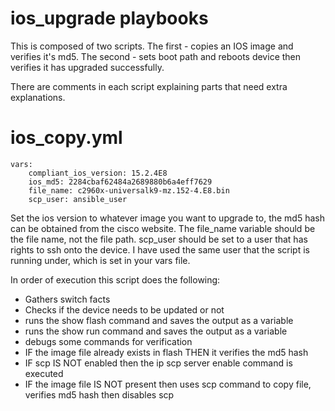 # ios_upgrade playbooks

This is composed of two scripts.
The first - copies an IOS image and verifies it's md5.
The second - sets boot path and reboots device then verifies it has upgraded successfully.

There are comments in each script explaining parts that need extra explanations.

ios_copy.yml
============================================

    vars: 
        compliant_ios_version: 15.2.4E8
        ios_md5: 2284cbaf62484a2689880b6a4eff7629
        file_name: c2960x-universalk9-mz.152-4.E8.bin
        scp_user: ansible_user

Set the ios version to whatever image you want to upgrade to, the md5 hash can be obtained from the cisco website.
The file_name variable should be the file name, not the file path.
scp_user should be set to a user that has rights to ssh onto the device. I have used the same user that the script is running under, which is set in your vars file.

In order of execution this script does the following:

* Gathers switch facts
* Checks if the device needs to be updated or not
* runs the show flash command and saves the output as a variable
* runs the show run command and saves the output as a variable
* debugs some commands for verification
* IF the image file already exists in flash THEN it verifies the md5 hash
* IF scp IS NOT enabled then the ip scp server enable command is executed
* IF the image file IS NOT present then uses scp command to copy file, verifies md5 hash then disables scp